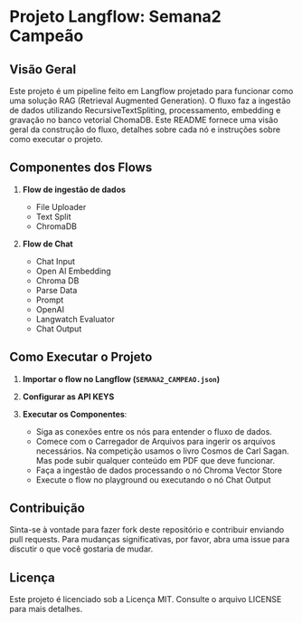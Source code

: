 # Projeto Langflow: Semana2 Campeão

## Visão Geral

Este projeto é um pipeline feito em Langflow projetado para funcionar como uma solução RAG (Retrieval Augmented Generation). O fluxo faz a ingestão de dados utilizando RecursiveTextSpliting, processamento, embedding e gravação no banco vetorial ChomaDB. Este README fornece uma visão geral da construção do fluxo, detalhes sobre cada nó e instruções sobre como executar o projeto.

## Componentes dos Flows

1. **Flow de ingestão de dados**
   - File Uploader
   - Text Split
   - ChromaDB

2. **Flow de Chat**
   - Chat Input
   - Open AI Embedding
   - Chroma DB
   - Parse Data
   - Prompt
   - OpenAI
   - Langwatch Evaluator
   - Chat Output


## Como Executar o Projeto

1. **Importar o flow no Langflow (`SEMANA2_CAMPEAO.json`)**

2. **Configurar as API KEYS**

3. **Executar os Componentes**:
   - Siga as conexões entre os nós para entender o fluxo de dados.
   - Comece com o Carregador de Arquivos para ingerir os arquivos necessários. Na competição usamos o livro Cosmos de Carl Sagan. Mas pode subir qualquer conteúdo em PDF que deve funcionar.
   - Faça a ingestão de dados processando o nó Chroma Vector Store
   - Execute o flow no playground ou executando o nó Chat Output

## Contribuição

Sinta-se à vontade para fazer fork deste repositório e contribuir enviando pull requests. Para mudanças significativas, por favor, abra uma issue para discutir o que você gostaria de mudar.

## Licença

Este projeto é licenciado sob a Licença MIT. Consulte o arquivo LICENSE para mais detalhes.
